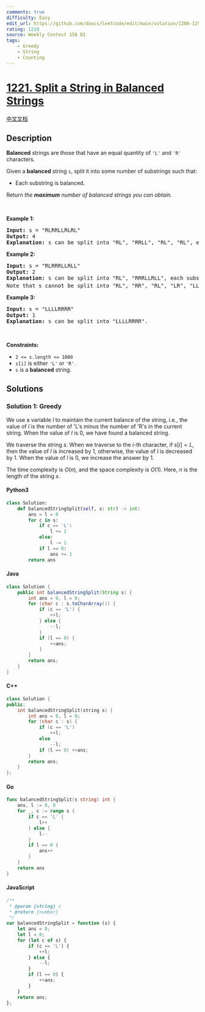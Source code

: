 ```yaml
---
comments: true
difficulty: Easy
edit_url: https://github.com/doocs/leetcode/edit/main/solution/1200-1299/1221.Split%20a%20String%20in%20Balanced%20Strings/README_EN.md
rating: 1219
source: Weekly Contest 158 Q1
tags:
    - Greedy
    - String
    - Counting
---
```


<!-- problem:start -->

# [1221. Split a String in Balanced Strings](https://leetcode.com/problems/split-a-string-in-balanced-strings)

[中文文档](/solution/1200-1299/1221.Split%20a%20String%20in%20Balanced%20Strings/README.md)

## Description

<!-- description:start -->

<p><strong>Balanced</strong> strings are those that have an equal quantity of <code>&#39;L&#39;</code> and <code>&#39;R&#39;</code> characters.</p>

<p>Given a <strong>balanced</strong> string <code>s</code>, split it into some number of substrings such that:</p>

<ul>
	<li>Each substring is balanced.</li>
</ul>

<p>Return <em>the <strong>maximum</strong> number of balanced strings you can obtain.</em></p>

<p>&nbsp;</p>
<p><strong class="example">Example 1:</strong></p>

<pre>
<strong>Input:</strong> s = &quot;RLRRLLRLRL&quot;
<strong>Output:</strong> 4
<strong>Explanation:</strong> s can be split into &quot;RL&quot;, &quot;RRLL&quot;, &quot;RL&quot;, &quot;RL&quot;, each substring contains same number of &#39;L&#39; and &#39;R&#39;.
</pre>

<p><strong class="example">Example 2:</strong></p>

<pre>
<strong>Input:</strong> s = &quot;RLRRRLLRLL&quot;
<strong>Output:</strong> 2
<strong>Explanation:</strong> s can be split into &quot;RL&quot;, &quot;RRRLLRLL&quot;, each substring contains same number of &#39;L&#39; and &#39;R&#39;.
Note that s cannot be split into &quot;RL&quot;, &quot;RR&quot;, &quot;RL&quot;, &quot;LR&quot;, &quot;LL&quot;, because the 2<sup>nd</sup> and 5<sup>th</sup> substrings are not balanced.</pre>

<p><strong class="example">Example 3:</strong></p>

<pre>
<strong>Input:</strong> s = &quot;LLLLRRRR&quot;
<strong>Output:</strong> 1
<strong>Explanation:</strong> s can be split into &quot;LLLLRRRR&quot;.
</pre>

<p>&nbsp;</p>
<p><strong>Constraints:</strong></p>

<ul>
	<li><code>2 &lt;= s.length &lt;= 1000</code></li>
	<li><code>s[i]</code> is either <code>&#39;L&#39;</code> or <code>&#39;R&#39;</code>.</li>
	<li><code>s</code> is a <strong>balanced</strong> string.</li>
</ul>

<!-- description:end -->

## Solutions

<!-- solution:start -->

### Solution 1: Greedy

We use a variable $l$ to maintain the current balance of the string, i.e., the value of $l$ is the number of 'L's minus the number of 'R's in the current string. When the value of $l$ is 0, we have found a balanced string.

We traverse the string $s$. When we traverse to the $i$-th character, if $s[i] = L$, then the value of $l$ is increased by 1, otherwise, the value of $l$ is decreased by 1. When the value of $l$ is 0, we increase the answer by 1.

The time complexity is $O(n)$, and the space complexity is $O(1)$. Here, $n$ is the length of the string $s$.

<!-- tabs:start -->

#### Python3

```python
class Solution:
    def balancedStringSplit(self, s: str) -> int:
        ans = l = 0
        for c in s:
            if c == 'L':
                l += 1
            else:
                l -= 1
            if l == 0:
                ans += 1
        return ans
```

#### Java

```java
class Solution {
    public int balancedStringSplit(String s) {
        int ans = 0, l = 0;
        for (char c : s.toCharArray()) {
            if (c == 'L') {
                ++l;
            } else {
                --l;
            }
            if (l == 0) {
                ++ans;
            }
        }
        return ans;
    }
}
```

#### C++

```cpp
class Solution {
public:
    int balancedStringSplit(string s) {
        int ans = 0, l = 0;
        for (char c : s) {
            if (c == 'L')
                ++l;
            else
                --l;
            if (l == 0) ++ans;
        }
        return ans;
    }
};
```

#### Go

```go
func balancedStringSplit(s string) int {
	ans, l := 0, 0
	for _, c := range s {
		if c == 'L' {
			l++
		} else {
			l--
		}
		if l == 0 {
			ans++
		}
	}
	return ans
}
```

#### JavaScript

```js
/**
 * @param {string} s
 * @return {number}
 */
var balancedStringSplit = function (s) {
    let ans = 0;
    let l = 0;
    for (let c of s) {
        if (c == 'L') {
            ++l;
        } else {
            --l;
        }
        if (l == 0) {
            ++ans;
        }
    }
    return ans;
};
```

<!-- tabs:end -->

<!-- solution:end -->

<!-- problem:end -->
